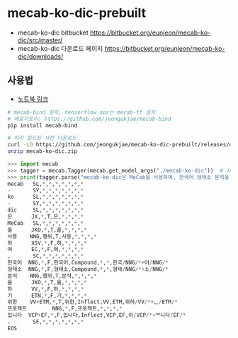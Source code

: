# mecab-ko-dic-prebuilt

* mecab-ko-dic bitbucket <https://bitbucket.org/eunjeon/mecab-ko-dic/src/master/>
* mecab-ko-dic 다운로드 페이지 <https://bitbucket.org/eunjeon/mecab-ko-dic/downloads/>

## 사용법

* [노트북 링크](./example-of-mecab-ko-dic-prebuilt--and-mecab-tf.ipynb)

```sh
# mecab-bind 설치, tensorflow ops는 mecab-tf 설치
# 레포지토리: https://github.com/jeongukjae/mecab-bind
pip install mecab-bind

# 미리 빌드된 사전 다운로드
curl -LO https://github.com/jeongukjae/mecab-ko-dic-prebuilt/releases/download/2.1.1-20180720/mecab-ko-dic.zip
unzip mecab-ko-dic.zip
```

```python
>>> import mecab
>>> tagger = mecab.Tagger(mecab.get_model_args("./mecab-ko-dic"))  # 사전 경로 전달
>>> print(tagger.parse("mecab-ko-dic은 MeCab을 사용하여, 한국어 형태소 분석을 하기 위한 프로젝트입니다."))
mecab   SL,*,*,*,*,*,*,*
-       SY,*,*,*,*,*,*,*
ko      SL,*,*,*,*,*,*,*
-       SY,*,*,*,*,*,*,*
dic     SL,*,*,*,*,*,*,*
은      JX,*,T,은,*,*,*,*
MeCab   SL,*,*,*,*,*,*,*
을      JKO,*,T,을,*,*,*,*
사용    NNG,행위,T,사용,*,*,*,*
하      XSV,*,F,하,*,*,*,*
여      EC,*,F,여,*,*,*,*
,       SC,*,*,*,*,*,*,*
한국어  NNG,*,F,한국어,Compound,*,*,한국/NNG/*+어/NNG/*
형태소  NNG,*,F,형태소,Compound,*,*,형태/NNG/*+소/NNG/*
분석    NNG,행위,T,분석,*,*,*,*
을      JKO,*,T,을,*,*,*,*
하      VV,*,F,하,*,*,*,*
기      ETN,*,F,기,*,*,*,*
위한    VV+ETM,*,T,위한,Inflect,VV,ETM,위하/VV/*+ᆫ/ETM/*
프로젝트        NNG,*,F,프로젝트,*,*,*,*
입니다  VCP+EF,*,F,입니다,Inflect,VCP,EF,이/VCP/*+ᄇ니다/EF/*
.       SF,*,*,*,*,*,*,*
EOS

```
